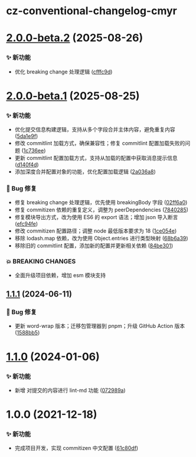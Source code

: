 # cz-conventional-changelog-cmyr

# [2.0.0-beta.2](https://github.com/CaoMeiYouRen/cz-conventional-changelog-cmyr/compare/v2.0.0-beta.1...v2.0.0-beta.2) (2025-08-26)


### ✨ 新功能

* 优化 breaking change 处理逻辑 ([cfffc9d](https://github.com/CaoMeiYouRen/cz-conventional-changelog-cmyr/commit/cfffc9d))

# [2.0.0-beta.1](https://github.com/CaoMeiYouRen/cz-conventional-changelog-cmyr/compare/v1.1.1...v2.0.0-beta.1) (2025-08-25)


### ✨ 新功能

* 优化提交信息构建逻辑，支持从多个字段合并主体内容，避免重复内容 ([5da1e9f](https://github.com/CaoMeiYouRen/cz-conventional-changelog-cmyr/commit/5da1e9f))
* 修改 commitlint 加载方式，确保兼容性；修复 commitlint 配置加载失败的问题 ([1c736ee](https://github.com/CaoMeiYouRen/cz-conventional-changelog-cmyr/commit/1c736ee))
* 更新 commitlint 配置加载方式，支持从加载的配置中获取消息提示信息 ([d140f4d](https://github.com/CaoMeiYouRen/cz-conventional-changelog-cmyr/commit/d140f4d))
* 添加深度合并配置对象的功能，优化配置加载逻辑 ([2a036a8](https://github.com/CaoMeiYouRen/cz-conventional-changelog-cmyr/commit/2a036a8))


### 🐛 Bug 修复

* 修复 breaking change 处理逻辑，优先使用 breakingBody 字段 ([02ff6a0](https://github.com/CaoMeiYouRen/cz-conventional-changelog-cmyr/commit/02ff6a0))
* 修复 commitizen 依赖的重复定义，调整为 peerDependencies ([7840285](https://github.com/CaoMeiYouRen/cz-conventional-changelog-cmyr/commit/7840285))
* 修复模块导出方式，改为使用 ES6 的 export 语法；增加 json 导入断言 ([efc94fe](https://github.com/CaoMeiYouRen/cz-conventional-changelog-cmyr/commit/efc94fe))
* 修改 commitizen 配置路径；调整 node 最低版本要求为 18 ([1ce054e](https://github.com/CaoMeiYouRen/cz-conventional-changelog-cmyr/commit/1ce054e))
* 移除 lodash.map 依赖，改为使用 Object.entries 进行类型映射 ([68b6a39](https://github.com/CaoMeiYouRen/cz-conventional-changelog-cmyr/commit/68b6a39))
* 移除旧的 commitlint 配置，添加新的配置并更新相关依赖 ([84be301](https://github.com/CaoMeiYouRen/cz-conventional-changelog-cmyr/commit/84be301))


### 💥 BREAKING CHANGES

* 全面升级项目依赖，增加 esm 模块支持

## [1.1.1](https://github.com/CaoMeiYouRen/cz-conventional-changelog-cmyr/compare/v1.1.0...v1.1.1) (2024-06-11)


### 🐛 Bug 修复

* 更新 word-wrap 版本；迁移包管理器到 pnpm；升级 GitHub Action 版本 ([1588bb5](https://github.com/CaoMeiYouRen/cz-conventional-changelog-cmyr/commit/1588bb5))

# [1.1.0](https://github.com/CaoMeiYouRen/cz-conventional-changelog-cmyr/compare/v1.0.0...v1.1.0) (2024-01-06)


### ✨ 新功能

* 新增 对提交的内容进行 lint-md 功能 ([072989a](https://github.com/CaoMeiYouRen/cz-conventional-changelog-cmyr/commit/072989a))

# 1.0.0 (2021-12-18)


### ✨ 新功能

* 完成项目开发，实现 commitizen 中文配置 ([61c80df](https://github.com/CaoMeiYouRen/cz-conventional-changelog-cmyr/commit/61c80df))
